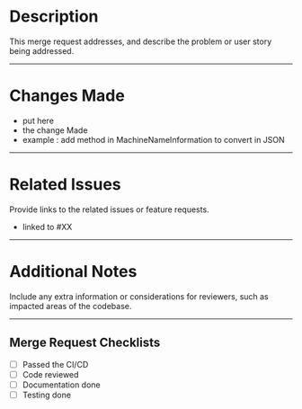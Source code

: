 # Description
This merge request addresses, and describe the problem or user story being addressed.

---

# Changes Made

- put here
- the change Made
- example : add method in MachineNameInformation to convert in JSON

---

# Related Issues
Provide links to the related issues or feature requests.

- linked to #XX

---

# Additional Notes
Include any extra information or considerations for reviewers, such as impacted areas of the codebase.

---

## Merge Request Checklists
- [ ] Passed the CI/CD
- [ ] Code reviewed
- [ ] Documentation done
- [ ] Testing done